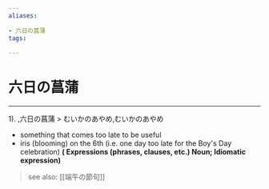 ```yaml
---
aliases:
    
- 六日の菖蒲
tags:
    
---
```


# 六日の菖蒲
---
1).
,六日の菖蒲 > むいかのあやめ,むいかのあやめ

- something that comes too late to be useful
- iris (blooming) on the 6th (i.e. one day too late for the Boy's Day celebration)
**( Expressions (phrases, clauses, etc.) Noun; Idiomatic expression)**
> see also:  [[端午の節句]]
            